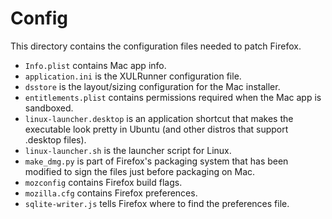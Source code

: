 # Config

This directory contains the configuration files needed to patch Firefox.

- `Info.plist` contains Mac app info.
- `application.ini` is the XULRunner configuration file.
- `dsstore` is the layout/sizing configuration for the Mac installer.
- `entitlements.plist` contains permissions required when the Mac app is sandboxed.
- `linux-launcher.desktop` is an application shortcut that makes the executable look pretty in Ubuntu (and other distros that support .desktop files).
- `linux-launcher.sh` is the launcher script for Linux.
- `make_dmg.py` is part of Firefox's packaging system that has been modified to sign the files just before packaging on Mac.
- `mozconfig` contains Firefox build flags.
- `mozilla.cfg` contains Firefox preferences.
- `sqlite-writer.js` tells Firefox where to find the preferences file.
